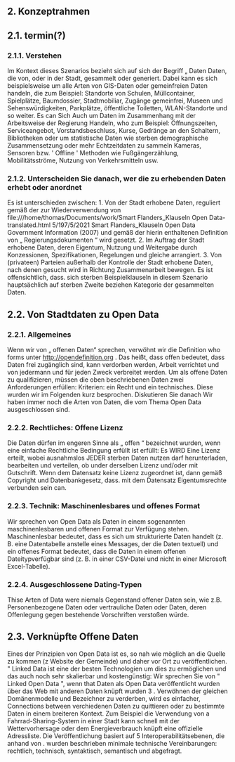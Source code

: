 ## 2. Konzeptrahmen
## 2.1. termin(?)
### 2.1.1. Verstehen

Im Kontext dieses Szenarios bezieht sich auf sich der Begriff „ Daten Daten, die von, oder in der Stadt,
gesammelt oder generiert.
Dabei kann es sich beispielsweise um alle Arten von GIS-Daten oder gemeinfreien Daten handeln, die zum Beispiel:
Standorte von Schulen, Müllcontainer, Spielplätze, Baumdossier, Stadtmobiliar, Zugänge
gemeinfrei, Museen und Sehenswürdigkeiten, Parkplätze, öffentliche Toiletten, WLAN-Standorte
und so weiter. Es can Sich Auch um Daten im Zusammenhang mit der Arbeitsweise der Regierung Handeln, who zum Beispiel:
Öffnungszeiten, Serviceangebot, Vorstandsbeschluss, Kurse, Gedränge an den Schaltern, Bibliotheken oder
um statistische Daten wie sterben demographische Zusammensetzung oder mehr Echtzeitdaten zu sammeln
Kameras, Sensoren bzw. ' Offline ' Methoden wie Fußgängerzählung,
Mobilitätsströme, Nutzung von Verkehrsmitteln usw.

### 2.1.2. Unterscheiden Sie danach, wer die zu erhebenden Daten erhebt oder anordnet

Es ist unterschieden zwischen:
1.
Von der Stadt erhobene Daten, reguliert gemäß der zur Wiederverwendung von
file:///home/thomas/Documents/work/Smart Flanders_Klauseln Open Data-translated.html
5/197/5/2021
Smart Flanders_Klauseln Open Data
Government Information (2007) und gemäß der hierin enthaltenen Definition von „ Regierungsdokumenten “
wird gesetzt.
2. Im Auftrag der Stadt erhobene Daten, deren Eigentum, Nutzung und Weitergabe
durch Konzessionen, Spezifikationen, Regelungen und gleiche arrangiert.
3. Von (privateen) Parteien außerhalb der Kontrolle der Stadt erhobene Daten, nach denen gesucht wird
in Richtung Zusammenarbeit bewegen.
Es ist offensichtlich, dass. sich sterben Beispielklauseln in diesem Szenario hauptsächlich auf sterben Zweite beziehen
Kategorie der gesammelten Daten.

## 2.2. Von Stadtdaten zu Open Data
### 2.2.1. Allgemeines
Wenn wir von „ offenen Daten“ sprechen, verwöhnt wir die Definition who forms
unter http://opendefinition.org . Das heißt, dass offen bedeutet, dass Daten frei zugänglich sind,
kann verdorben werden, Arbeit verrichtet und von jedermann und für jeden Zweck verbreitet werden.
Um als offene Daten zu qualifizieren, müssen die oben beschriebenen Daten zwei Anforderungen erfüllen:
Kriterien: ein Recht und ein technisches. Diese wurden wir im Folgenden kurz besprochen. Diskutieren Sie danach
Wir haben immer noch die Arten von Daten, die vom Thema Open Data ausgeschlossen sind.

### 2.2.2. Rechtliches: Offene Lizenz
Die Daten dürfen im engeren Sinne als „ offen “ bezeichnet wurden, wenn eine einfache Rechtliche Bedingung erfüllt ist
erfüllt: Es WIRD Eine Lizenz erteilt, wobei ausnahmslos JEDER sterben Daten nutzen darf
herunterladen, bearbeiten und verteilen, ob under derselben Lizenz und/oder mit Gutschrift.
Wenn dem Datensatz keine Lizenz zugeordnet ist, dann gemäß Copyright und
Datenbankgesetz, dass. mit dem Datensatz Eigentumsrechte verbunden sein can.

### 2.2.3. Technik: Maschinenlesbares und offenes Format
Wir sprechen von Open Data als Daten in einem sogenannten maschinenlesbaren und offenen Format
zur Verfügung stehen. Maschinenlesbar bedeutet, dass es sich um strukturierte Daten handelt
(z. B. eine Datentabelle anstelle eines Messages, der die Daten textuell)
und ein offenes Format bedeutet, dass die Daten in einem offenen Dateitypverfügbar sind
(z. B. in einer CSV-Datei und nicht in einer Microsoft Excel-Tabelle).

### 2.2.4. Ausgeschlossene Dating-Typen
Thise Arten of Data were niemals Gegenstand offener Daten sein, wie z.B. Personenbezogene Daten oder
vertrauliche Daten oder Daten, deren Offenlegung gegen bestehende Vorschriften verstoßen würde.

## 2.3. Verknüpfte Offene Daten
Eines der Prinzipien von Open Data ist es, so nah wie möglich an die Quelle zu kommen (z
Website der Gemeinde) und daher vor Ort zu veröffentlichen. " Linked Data ist eine der besten Technologien
um dies zu ermöglichen und das auch noch sehr skalierbar und kostengünstig: Wir
sprechen Sie von " Linked Open Data ", wenn that Daten als Open Data veröffentlicht wurden
über das Web mit anderen Daten knüpft wurden 3 . Verwöhnen der gleichen Domänenmodelle und Bezeichner
zu verderben, wird es einfacher, Connections between verchiedenen Daten zu quittieren oder zu
bestimmte Daten in einem breiteren Kontext. Zum Beispiel die Verwendung von a
Fahrrad-Sharing-System in einer Stadt kann schnell mit der Wettervorhersage oder dem Energieverbrauch knüpft
eine offizielle Adressliste.
Die Veröffentlichung basiert auf 5 Interoperabilitätsebenen, die anhand von . wurden beschrieben
minimale technische Vereinbarungen: rechtlich, technisch, syntaktisch, semantisch und abgefragt.